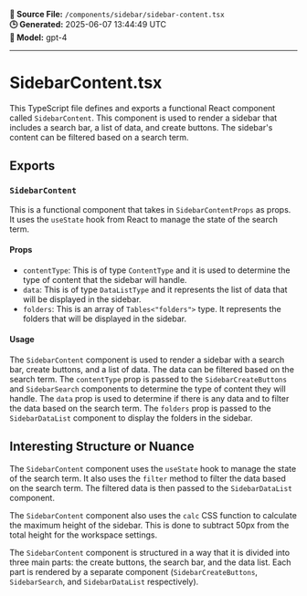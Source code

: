 **📄 Source File:** `/components/sidebar/sidebar-content.tsx`  
**🕒 Generated:** 2025-06-07 13:44:49 UTC  
**🤖 Model:** gpt-4

---

# SidebarContent.tsx

This TypeScript file defines and exports a functional React component called `SidebarContent`. This component is used to render a sidebar that includes a search bar, a list of data, and create buttons. The sidebar's content can be filtered based on a search term.

## Exports

### `SidebarContent`

This is a functional component that takes in `SidebarContentProps` as props. It uses the `useState` hook from React to manage the state of the search term.

#### Props

- `contentType`: This is of type `ContentType` and it is used to determine the type of content that the sidebar will handle.
- `data`: This is of type `DataListType` and it represents the list of data that will be displayed in the sidebar.
- `folders`: This is an array of `Tables<"folders">` type. It represents the folders that will be displayed in the sidebar.

#### Usage

The `SidebarContent` component is used to render a sidebar with a search bar, create buttons, and a list of data. The data can be filtered based on the search term. The `contentType` prop is passed to the `SidebarCreateButtons` and `SidebarSearch` components to determine the type of content they will handle. The `data` prop is used to determine if there is any data and to filter the data based on the search term. The `folders` prop is passed to the `SidebarDataList` component to display the folders in the sidebar.

## Interesting Structure or Nuance

The `SidebarContent` component uses the `useState` hook to manage the state of the search term. It also uses the `filter` method to filter the data based on the search term. The filtered data is then passed to the `SidebarDataList` component.

The `SidebarContent` component also uses the `calc` CSS function to calculate the maximum height of the sidebar. This is done to subtract 50px from the total height for the workspace settings.

The `SidebarContent` component is structured in a way that it is divided into three main parts: the create buttons, the search bar, and the data list. Each part is rendered by a separate component (`SidebarCreateButtons`, `SidebarSearch`, and `SidebarDataList` respectively).